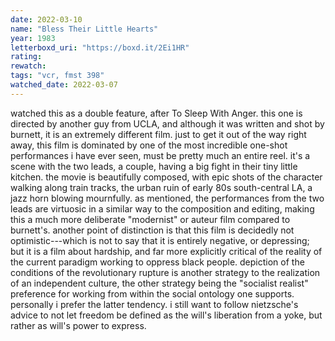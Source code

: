 ```yaml
---
date: 2022-03-10
name: "Bless Their Little Hearts"
year: 1983
letterboxd_uri: "https://boxd.it/2Ei1HR"
rating: 
rewatch: 
tags: "vcr, fmst 398"
watched_date: 2022-03-07
---
```


watched this as a double feature, after To Sleep With Anger. this one is directed by another guy from UCLA, and although it was written and shot by burnett, it is an extremely different film. just to get it out of the way right away, this film is dominated by one of the most incredible one-shot performances i have ever seen, must be pretty much an entire reel. it's a scene with the two leads, a couple, having a big fight in their tiny little kitchen. the movie is beautifully composed, with epic shots of the character walking along train tracks, the urban ruin of early 80s south-central LA, a jazz horn blowing mournfully. as mentioned, the performances from the two leads are virtuosic in a similar way to the composition and editing, making this a much more deliberate "modernist" or auteur film compared to burnett's. another point of distinction is that this film is decidedly not optimistic---which is not to say that it is entirely negative, or depressing; but it is a film about hardship, and far more explicitly critical of the reality of the current paradigm working to oppress black people. depiction of the conditions of the revolutionary rupture is another strategy to the realization of an independent culture, the other strategy being the "socialist realist" preference for working from within the social ontology one supports. personally i prefer the latter tendency. i still want to follow nietzsche's advice to not let freedom be defined as the will's liberation from a yoke, but rather as will's power to express.
